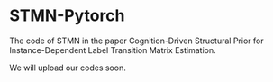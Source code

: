 # STMN-Pytorch
The code of STMN in the paper Cognition-Driven Structural Prior for Instance-Dependent Label Transition Matrix Estimation.

We will upload our codes soon.
